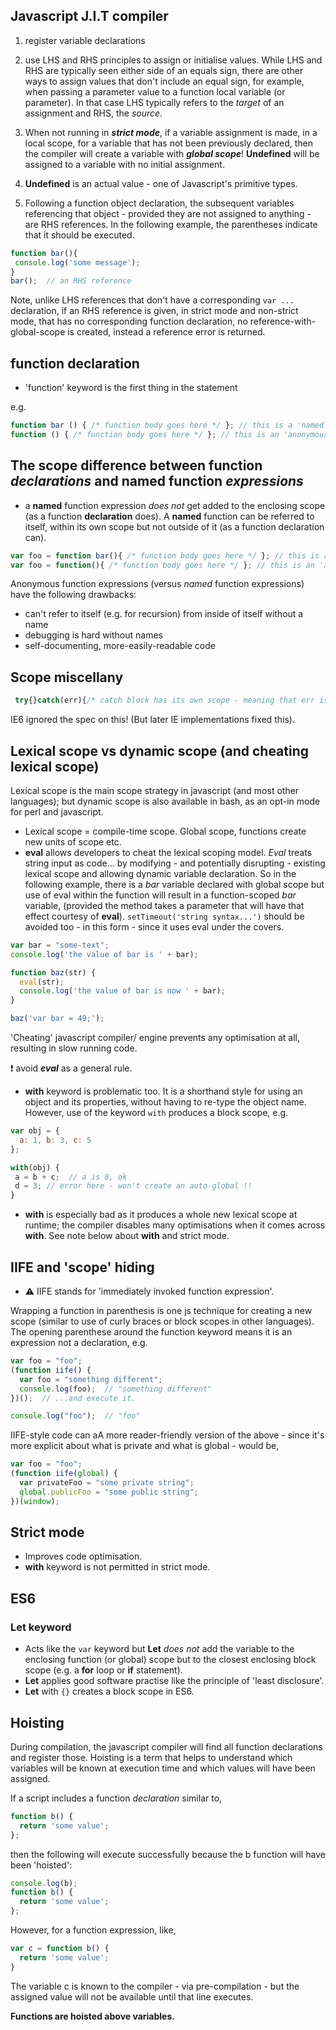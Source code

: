 ## Javascript J.I.T compiler
 1. register variable declarations
 1. use LHS and RHS principles to assign or initialise values.  While LHS and RHS are typically seen either side of an equals sign, there are other ways to assign values that don't include an equal sign, for example, when passing a parameter value to a function local variable (or parameter).  In that case LHS typically refers to the _target_ of an assignment and RHS, the _source_.

 1. When not running in **_strict mode_**, if a variable assignment is made, in a local scope, for a variable that has not been previously declared, then the compiler will create a variable with **_global scope_**!  **Undefined** will be assigned to a variable with no initial assignment.
 1. **Undefined** is an actual value - one of Javascript's primitive types.
 1. Following a function object declaration, the subsequent variables referencing that object - provided they are not assigned to anything - are RHS references.  In the following example, the parentheses indicate that it should be executed.

 ```javascript
function bar(){
  console.log('some message');
}
bar();  // an RHS reference
```
Note, unlike LHS references that don't have a corresponding `var ...` declaration, if an RHS reference is given, in strict mode and non-strict mode, that has no corresponding function declaration, no reference-with-global-scope is created, instead a reference error is returned.

## function declaration
 - 'function' keyword is the first thing in the statement

e.g.
```javascript
function bar () { /* function body goes here */ }; // this is a 'named' function declaration
function () { /* function body goes here */ }; // this is an 'anonymous' function declaration
```

## The scope **difference** between function _declarations_ and **named** function _expressions_
 * a **named** function expression *does not* get added to the enclosing scope (as a function **declaration** does).  A **named** function can be referred to itself, within its own scope but not outside of it (as a function declaration can).
 ```javascript
 var foo = function bar(){ /* function body goes here */ }; // this is a 'named' function expression but 'bar' isn't part of any outer scope - it has its own scope only
 var foo = function(){ /* function body goes here */ }; // this is an 'anonymous' function expression
 ```

 Anonymous function expressions (versus _named_ function expressions) have the following drawbacks:
 - can't refer to itself (e.g. for recursion) from inside of itself without a name
 - debugging is hard without names
 - self-documenting, more-easily-readable code

## Scope miscellany
```javascript
 try{}catch(err){/* catch block has its own scope - meaning that err is not available outside of the catch block.*/}
 ```
 IE6 ignored the spec on this! (But later IE implementations fixed this).

 ## Lexical scope vs dynamic scope (and cheating lexical scope)
 Lexical scope is the main scope strategy in javascript (and most other languages); but dynamic scope is also available in bash, as an opt-in mode for perl and javascript.
  * Lexical scope = compile-time scope.  Global scope, functions create new units of scope etc.
  * **eval** allows developers to cheat the lexical scoping model.  _Eval_ treats string input as code... by modifying - and potentially disrupting - existing lexical scope and allowing dynamic variable declaration.  So in the following example, there is a _bar_ variable declared with global scope but use of eval within the function will result in a function-scoped _bar_ variable, (provided the method takes a parameter that will have that effect courtesy of **eval**).  `setTimeout('string syntax...')` should be avoided too - in this form - since it uses eval under the covers.

```javascript
var bar = "some-text";
console.log('the value of bar is ' + bar);

function baz(str) {
  eval(str);
  console.log('the value of bar is now ' + bar);
}

baz('var bar = 49;');
```

'Cheating' javascript compiler/ engine prevents any optimisation at all, resulting in slow running code.

:exclamation: avoid **_eval_** as a general rule.

 * **with** keyword is problematic too.  It is a shorthand style for using an object and its properties, without having to re-type the object name.  However, use of the keyword `with` produces a block scope, e.g.

```javascript
var obj = {
  a: 1, b: 3, c: 5
};

with(obj) {
 a = b + c;  // a is 8, ok
 d = 3; // error here - won't create an auto-global !!
}
```
 * **with** is especially bad as it produces a whole new lexical  scope at runtime; the compiler disables many optimisations when it comes across **with**.  See note below about **with** and strict mode.

## IIFE and 'scope' hiding
 * :warning: IIFE stands for 'immediately invoked function expression'.

Wrapping a function in parenthesis is one js technique for creating a new scope (similar to use of curly braces or block scopes in other languages).  The opening parenthese around the function keyword means it is an expression not a declaration, e.g.
```javascript
var foo = "foo";
(function iife() {
  var foo = "something different";
  console.log(foo);  // "something different"
})();  // ...and execute it.

console.log("foo");  // "foo"
```
IIFE-style code can aA more reader-friendly version of the above - since it's more explicit about what is private and what is global - would be,
```javascript
var foo = "foo";
(function iife(global) {
  var privateFoo = "some private string";
  global.publicFoo = "some public string";
})(window);
```

## Strict mode
 * Improves code optimisation.
 * **with** keyword is not permitted in strict mode.

## ES6
### **Let** keyword
 * Acts like the `var` keyword but **Let** _does not_ add the variable to the enclosing function (or global) scope but to the closest enclosing block scope (e.g. a **for** loop or **if** statement).
 * **Let** applies good software practise like the principle of 'least disclosure'.
 * **Let** with `{}` creates a block scope in ES6.

## Hoisting
During compilation, the javascript compiler will find all function declarations and register those.  Hoisting is a term that helps to understand which variables will be known at execution time and which values will have been assigned.

 If a script includes a function *declaration* similar to,
```javascript
function b() {
  return 'some value';
};
```
then the following will execute successfully because the b function will have been 'hoisted':
```javascript
console.log(b);
function b() {
  return 'some value';
};
```
However, for a function expression, like,
```javascript
var c = function b() {
  return 'some value';
}
```
The variable c is known to the compiler - via pre-compilation - but the assigned value will not be available until that line executes.

**Functions are hoisted above variables.**
